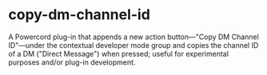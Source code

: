 # copy-dm-channel-id
A Powercord plug-in that appends a new action button—\"Copy DM Channel ID\"—under the contextual developer mode group and copies the channel ID of a DM ("Direct Message") when pressed; useful for experimental purposes and/or plug-in development.
